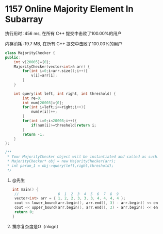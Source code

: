 # 1157 Online Majority Element In Subarray

执行用时 :456 ms, 在所有 C++ 提交中击败了100.00%的用户

内存消耗 :19.7 MB, 在所有 C++ 提交中击败了100.00%的用户

```c++
class MajorityChecker {
public:
    int v[20005]={0};
    MajorityChecker(vector<int>& arr) {
        for(int i=0;i<arr.size();i++){
            v[i]=arr[i];
        }
    }
    
    int query(int left, int right, int threshold) {
        int re=0;
        int num[20003]={0};
        for(int i=left;i<=right;i++){
            num[v[i]]++;
        }
        for(int i=0;i<20003;i++){
            if(num[i]>=threshold)return i;
        }
        return -1;
    }
};

/**
 * Your MajorityChecker object will be instantiated and called as such:
 * MajorityChecker* obj = new MajorityChecker(arr);
 * int param_1 = obj->query(left,right,threshold);
 */
```

1. @先生

   ```c++
   int main() {
   	//                  0  1  2  3  4  5  6  7  8  9 
   	vector<int> arr = { 1, 2, 2, 3, 3, 3, 4, 4, 4, 4 };
   	cout << lower_bound(arr.begin(), arr.end(), 3) - arr.begin() << endl;	// 3
   	cout << upper_bound(arr.begin(), arr.end(), 3) - arr.begin() << endl;	// 6
   	return 0;
   }
   ```

2. 排序复杂度是O（nlogn）
